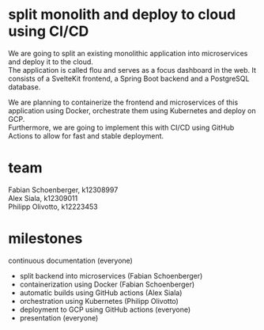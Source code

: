 # split monolith and deploy to cloud using CI/CD

We are going to split an existing monolithic application into microservices and deploy it to the cloud.  
The application is called flou and serves as a focus dashboard in the web. It consists of a SvelteKit frontend, a Spring Boot backend and a PostgreSQL database.

We are planning to containerize the frontend and microservices of this application using Docker, orchestrate them using Kubernetes and deploy on GCP.  
Furthermore, we are going to implement this with CI/CD using GitHub Actions to allow for fast and stable deployment.

# team

Fabian Schoenberger, k12308997  
Alex Siala, k12309011  
Philipp Olivotto, k12223453

# milestones

continuous documentation (everyone)

* split backend into microservices (Fabian Schoenberger)
* containerization using Docker (Fabian Schoenberger)
* automatic builds using GitHub actions (Alex Siala)
* orchestration using Kubernetes (Philipp Olivotto)
* deployment to GCP using GitHub actions (everyone)
* presentation (everyone)
